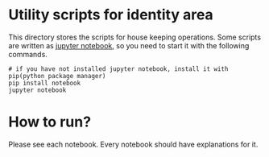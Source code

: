 # Utility scripts for identity area
This directory stores the scripts for house keeping operations.
Some scripts are written as [jupyter notebook](https://jupyter.org/), so you need to start it with the following commands.

```
# if you have not installed jupyter notebook, install it with pip(python package manager)
pip install notebook
jupyter notebook
```

# How to run?
Please see each notebook. Every notebook should have explanations for it.


